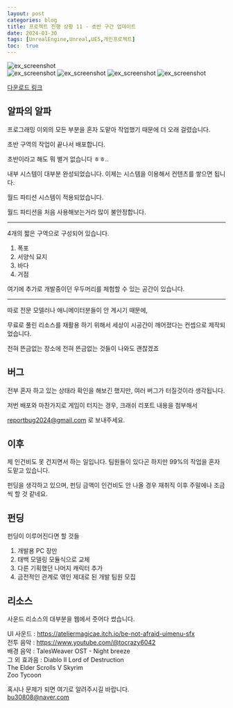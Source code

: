 ```yaml
---
layout: post
categories: blog
title: 프로젝트 진행 상황 11 - 초반 구간 업데이트
date: 2024-03-30
tags: [UnrealEngine,Unreal,UE5,개인프로젝트]
toc:  true
---
```


![ex_screenshot](/assets/images/unreal/myProject/24.03.30/waterfall.png)   
![ex_screenshot](/assets/images/unreal/myProject/24.03.30/tomb.png) 
![ex_screenshot](/assets/images/unreal/myProject/24.03.30/kraken.png) 
![ex_screenshot](/assets/images/unreal/myProject/24.03.30/home1.png) 
![ex_screenshot](/assets/images/unreal/myProject/24.03.30/home2.png) 

[다운로드 링크](https://drive.google.com/file/d/120RgYivD5AUrr0agySSO2asmZUK1ef-7/view?usp=sharing)

## 알파의 알파

프로그래밍 이외의 모든 부분을 혼자 도맡아 작업했기 때문에 더 오래 걸렸습니다.

초반 구역의 작업이 끝나서 배포합니다.   

초반이라고 해도 뭐 별거 없습니다 ㅎㅎ..

내부 시스템이 대부분 완성되었습니다. 이제는 시스템을 이용해서 컨텐츠를 쌓으면 됩니다.

월드 파티션 시스템이 적용되었습니다.   

월드 파티션을 처음 사용해보는거라 많이 불안정합니다.   

----------------------------------

4개의 짧은 구역으로 구성되어 있습니다.
1. 폭포
2. 서양식 묘지
3. 바다
4. 거점

여기에 추가로 개발중이던 우두머리를 체험할 수 있는 공간이 있습니다.

----------------------------------

따로 전문 모델러나 애니메이터분들이 안 계시기 때문에, 

무료로 풀린 리소스를 재활용 하기 위해서 세상이 시공간이 깨어졌다는 컨셉으로 제작되었습니다.

전혀 뜬금없는 장소에 전혀 뜬금없는 것들이 나와도 괜찮겠죠


## 버그
전부 혼자 하고 있는 상태라 확인을 해보긴 했지만, 여러 버그가 터질것이라 생각됩니다.

저번 배포와 마찬가지로 게임이 터지는 경우, 크래쉬 리포트 내용을 첨부해서

reportbug2024@gmail.com 로 보내주세요.


## 이후
제 인건비도 못 건지면서 하는 일입니다. 팀원들이 있다곤 하지만 99%의 작업을 혼자 도맡고 있습니다.

펀딩을 생각하고 있으며, 펀딩 금액이 인건비도 안 나올 경우 재취직 이후 주말에나 조금씩 할 것 같네요.

## 펀딩
펀딩이 이루어진다면 할 것들
1. 개발용 PC 장만
2. 태백 모델링 모듈식으로 교체
3. 다른 기획했던 나머지 캐릭터 추가
4. 금전적인 관계로 엮인 제대로 된 개발 팀원 모집

## 리소스
사운드 리소스의 대부분을 웹에서 줏어다 썼습니다.   

UI 사운드 : https://ateliermagicae.itch.io/be-not-afraid-uimenu-sfx   
전투 음악 : https://www.youtube.com/@tocrazy6042   
배경 음악 : TalesWeaver OST - Night breeze   
그 외 효과음 :  Diablo II Lord of Destruction    
The Elder Scrolls V Skyrim   
Zoo Tycoon   

혹시나 문제가 되면 여기로 알려주시길 바랍니다.   
bu30808@naver.com

